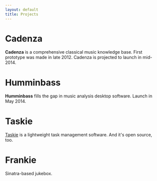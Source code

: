 ```yaml
---
layout: default
title: Projects
---
```


# Cadenza
**Cadenza** is a comprehensive classical music knowledge base. First prototype was made in late 2012. Cadenza is projected to launch in mid-2014.

# Humminbass
**Humminbass** fills the gap in music analysis desktop software. Launch in May 2014.

# Taskie
<a href="https://github.com/Hauptstimme/taskie" class="github-link" target="_blank"><i class="icon-github"></i>Taskie</a> is a lightweight task management software. And it's open source, too.

# Frankie
Sinatra-based jukebox.
